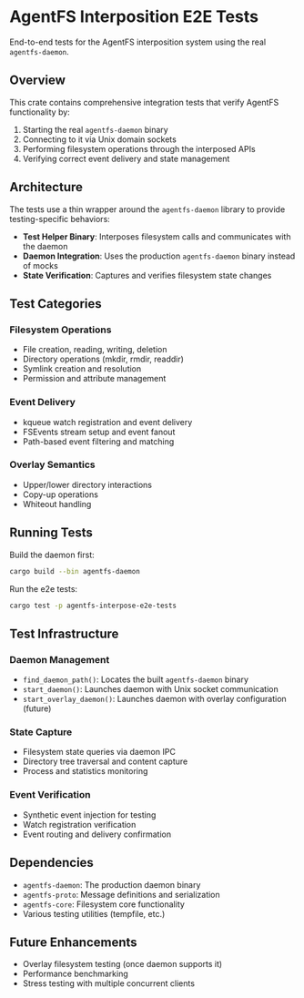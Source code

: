 # AgentFS Interposition E2E Tests

End-to-end tests for the AgentFS interposition system using the real `agentfs-daemon`.

## Overview

This crate contains comprehensive integration tests that verify AgentFS functionality by:

1. Starting the real `agentfs-daemon` binary
2. Connecting to it via Unix domain sockets
3. Performing filesystem operations through the interposed APIs
4. Verifying correct event delivery and state management

## Architecture

The tests use a thin wrapper around the `agentfs-daemon` library to provide testing-specific behaviors:

- **Test Helper Binary**: Interposes filesystem calls and communicates with the daemon
- **Daemon Integration**: Uses the production `agentfs-daemon` binary instead of mocks
- **State Verification**: Captures and verifies filesystem state changes

## Test Categories

### Filesystem Operations

- File creation, reading, writing, deletion
- Directory operations (mkdir, rmdir, readdir)
- Symlink creation and resolution
- Permission and attribute management

### Event Delivery

- kqueue watch registration and event delivery
- FSEvents stream setup and event fanout
- Path-based event filtering and matching

### Overlay Semantics

- Upper/lower directory interactions
- Copy-up operations
- Whiteout handling

## Running Tests

Build the daemon first:

```bash
cargo build --bin agentfs-daemon
```

Run the e2e tests:

```bash
cargo test -p agentfs-interpose-e2e-tests
```

## Test Infrastructure

### Daemon Management

- `find_daemon_path()`: Locates the built `agentfs-daemon` binary
- `start_daemon()`: Launches daemon with Unix socket communication
- `start_overlay_daemon()`: Launches daemon with overlay configuration (future)

### State Capture

- Filesystem state queries via daemon IPC
- Directory tree traversal and content capture
- Process and statistics monitoring

### Event Verification

- Synthetic event injection for testing
- Watch registration verification
- Event routing and delivery confirmation

## Dependencies

- `agentfs-daemon`: The production daemon binary
- `agentfs-proto`: Message definitions and serialization
- `agentfs-core`: Filesystem core functionality
- Various testing utilities (tempfile, etc.)

## Future Enhancements

- Overlay filesystem testing (once daemon supports it)
- Performance benchmarking
- Stress testing with multiple concurrent clients
